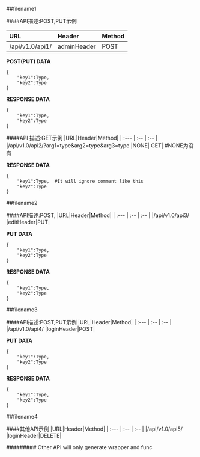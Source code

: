 ##filename1

####API描述:POST,PUT示例

|URL|Header|Method|
| :--- | :-- | :-- |
|/api/v1.0/api1/ |adminHeader|POST|    adminHeader 生成@admin_required

**POST(PUT) DATA**
```
{
    "key1":Type,
    "key2":Type
}

```

**RESPONSE DATA**
```
{
    "key1":Type,
    "key2":Type
}

```

####API 描述:GET示例
|URL|Header|Method|
| :--- | :-- | :-- |
|/api/v1.0/api2/?arg1=type&arg2=type&arg3=type |NONE| GET|   #NONE为没有

**RESPONSE DATA**
```
{
    "key1":Type,  #It will ignore comment like this
    "key2":Type     
}

```

##filename2

####API描述:POST,
|URL|Header|Method|
| :--- | :-- | :-- |
|/api/v1.0/api3/ |editHeader|PUT|

**PUT DATA**
```
{
    "key1":Type,
    "key2":Type
}

```

**RESPONSE DATA**
```
{
    "key1":Type,
    "key2":Type
}

```

##filename3


####API描述:POST,PUT示例
|URL|Header|Method|
| :--- | :-- | :-- |
|/api/v1.0/api4/ |loginHeader|POST|


**PUT DATA**
``` 
{   
    "key1":Type,
    "key2":Type
}

```

**RESPONSE DATA**
``` 
{
    "key1":Type,
    "key2":Type
}

```

##filename4

####其他API示例
|URL|Header|Method|
| :--- | :-- | :-- |
|/api/v1.0/api5/ |loginHeader|DELETE|


######### Other API will only generate wrapper and func


